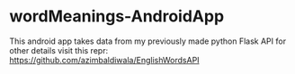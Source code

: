 # wordMeanings-AndroidApp
This android app takes data from my previously made python Flask API for other details visit this repr: https://github.com/azimbaldiwala/EnglishWordsAPI
